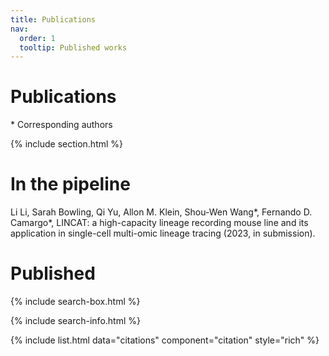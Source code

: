 ```yaml
---
title: Publications
nav:
  order: 1
  tooltip: Published works
---
```


# <i class="fas fa-microscope"></i>Publications

\* Corresponding authors

{% include section.html %}

# In the pipeline

Li Li, Sarah Bowling, Qi Yu, Allon M. Klein, Shou-Wen Wang\*, Fernando D. Camargo\*, LINCAT: a high-capacity lineage recording mouse line and its application in single-cell multi-omic lineage tracing (2023, in submission).


# Published

{% include search-box.html %}

{% include search-info.html %}

{% include list.html data="citations" component="citation" style="rich" %}
